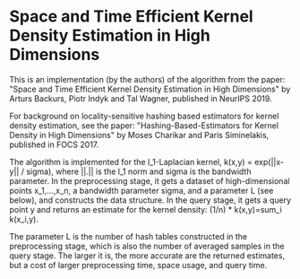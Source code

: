# Space and Time Efficient Kernel Density Estimation in High Dimensions

This is an implementation (by the authors) of the algorithm from the paper:
"Space and Time Efficient Kernel Density Estimation in High Dimensions"
by Arturs Backurs, Piotr Indyk and Tal Wagner, published in NeurIPS 2019.

For background on locality-sensitive hashing based estimators for kernel density estimation, see the paper:
"Hashing-Based-Estimators for Kernel Density in High Dimensions"
by Moses Charikar and Paris Siminelakis, published in FOCS 2017.

The algorithm is implemented for the l_1-Laplacian kernel, k(x,y) = exp(||x-y|| / sigma), where ||.|| is the l_1 norm and sigma is the bandwidth parameter. 
In the preprocessing stage, it gets a dataset of high-dimensional points x_1,...,x_n, a bandwidth parameter sigma, and a parameter L (see below), and constructs the data structure.
In the query stage, it gets a query point y and returns an estimate for the kernel density: (1/n) * k(x,y)=sum_i k(x_i,y).

The parameter L is the number of hash tables constructed in the preprocessing stage, which is also the number of averaged samples in the query stage. The larger it is, the more accurate are the returned estimates, but a cost of larger preprocessing time, space usage, and query time.

